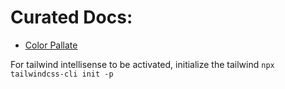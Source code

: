 # Curated Docs:

- [Color Pallate](https://tailwindcss.com/docs/customizing-colors#default-color-palette)

For tailwind intellisense to be activated, initialize the tailwind ``npx tailwindcss-cli init -p``
